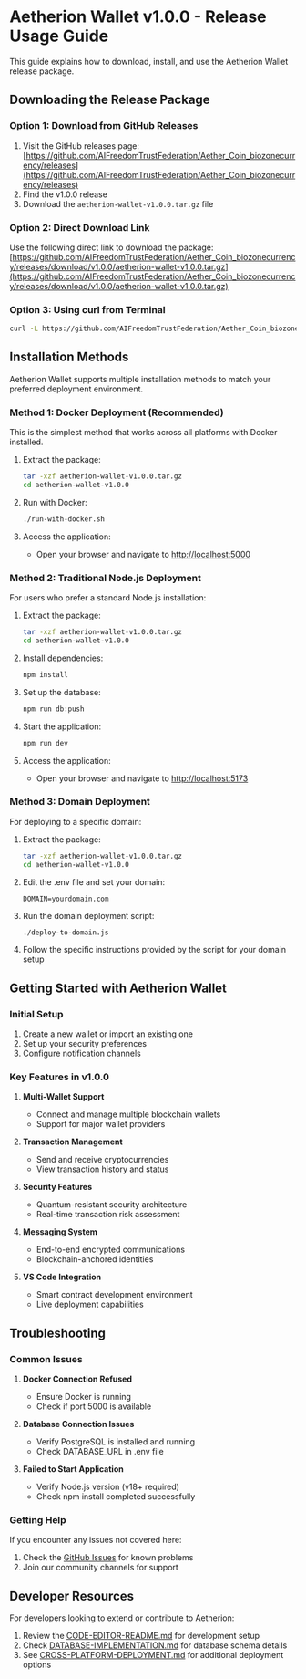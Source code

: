# Aetherion Wallet v1.0.0 - Release Usage Guide

This guide explains how to download, install, and use the Aetherion Wallet release package.

## Downloading the Release Package

### Option 1: Download from GitHub Releases

1. Visit the GitHub releases page: [https://github.com/AIFreedomTrustFederation/Aether_Coin_biozonecurrency/releases](https://github.com/AIFreedomTrustFederation/Aether_Coin_biozonecurrency/releases)
2. Find the v1.0.0 release
3. Download the `aetherion-wallet-v1.0.0.tar.gz` file

### Option 2: Direct Download Link

Use the following direct link to download the package:
[https://github.com/AIFreedomTrustFederation/Aether_Coin_biozonecurrency/releases/download/v1.0.0/aetherion-wallet-v1.0.0.tar.gz](https://github.com/AIFreedomTrustFederation/Aether_Coin_biozonecurrency/releases/download/v1.0.0/aetherion-wallet-v1.0.0.tar.gz)

### Option 3: Using curl from Terminal

```bash
curl -L https://github.com/AIFreedomTrustFederation/Aether_Coin_biozonecurrency/releases/download/v1.0.0/aetherion-wallet-v1.0.0.tar.gz -o aetherion-wallet-v1.0.0.tar.gz
```

## Installation Methods

Aetherion Wallet supports multiple installation methods to match your preferred deployment environment.

### Method 1: Docker Deployment (Recommended)

This is the simplest method that works across all platforms with Docker installed.

1. Extract the package:
   ```bash
   tar -xzf aetherion-wallet-v1.0.0.tar.gz
   cd aetherion-wallet-v1.0.0
   ```

2. Run with Docker:
   ```bash
   ./run-with-docker.sh
   ```

3. Access the application:
   - Open your browser and navigate to [http://localhost:5000](http://localhost:5000)

### Method 2: Traditional Node.js Deployment

For users who prefer a standard Node.js installation:

1. Extract the package:
   ```bash
   tar -xzf aetherion-wallet-v1.0.0.tar.gz
   cd aetherion-wallet-v1.0.0
   ```

2. Install dependencies:
   ```bash
   npm install
   ```

3. Set up the database:
   ```bash
   npm run db:push
   ```

4. Start the application:
   ```bash
   npm run dev
   ```

5. Access the application:
   - Open your browser and navigate to [http://localhost:5173](http://localhost:5173)

### Method 3: Domain Deployment

For deploying to a specific domain:

1. Extract the package:
   ```bash
   tar -xzf aetherion-wallet-v1.0.0.tar.gz
   cd aetherion-wallet-v1.0.0
   ```

2. Edit the .env file and set your domain:
   ```
   DOMAIN=yourdomain.com
   ```

3. Run the domain deployment script:
   ```bash
   ./deploy-to-domain.js
   ```

4. Follow the specific instructions provided by the script for your domain setup

## Getting Started with Aetherion Wallet

### Initial Setup

1. Create a new wallet or import an existing one
2. Set up your security preferences
3. Configure notification channels

### Key Features in v1.0.0

1. **Multi-Wallet Support**
   - Connect and manage multiple blockchain wallets
   - Support for major wallet providers

2. **Transaction Management**
   - Send and receive cryptocurrencies
   - View transaction history and status

3. **Security Features**
   - Quantum-resistant security architecture
   - Real-time transaction risk assessment

4. **Messaging System**
   - End-to-end encrypted communications
   - Blockchain-anchored identities

5. **VS Code Integration**
   - Smart contract development environment
   - Live deployment capabilities

## Troubleshooting

### Common Issues

1. **Docker Connection Refused**
   - Ensure Docker is running
   - Check if port 5000 is available

2. **Database Connection Issues**
   - Verify PostgreSQL is installed and running
   - Check DATABASE_URL in .env file

3. **Failed to Start Application**
   - Verify Node.js version (v18+ required)
   - Check npm install completed successfully

### Getting Help

If you encounter any issues not covered here:

1. Check the [GitHub Issues](https://github.com/AIFreedomTrustFederation/Aether_Coin_biozonecurrency/issues) for known problems
2. Join our community channels for support

## Developer Resources

For developers looking to extend or contribute to Aetherion:

1. Review the [CODE-EDITOR-README.md](./CODE-EDITOR-README.md) for development setup
2. Check [DATABASE-IMPLEMENTATION.md](./DATABASE-IMPLEMENTATION.md) for database schema details
3. See [CROSS-PLATFORM-DEPLOYMENT.md](./CROSS-PLATFORM-DEPLOYMENT.md) for additional deployment options